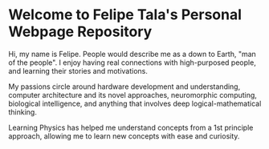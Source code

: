 # Welcome to Felipe Tala's Personal Webpage Repository

Hi, my name is Felipe. People would describe me as a down to Earth, "man of the people".
I enjoy having real connections with high-purposed people, and learning their stories and motivations.

My passions circle around hardware development and understanding, computer architecture and its novel approaches,
neuromorphic computing, biological intelligence, and anything that involves deep logical-mathematical thinking.

Learning Physics has helped me understand concepts from a 1st principle approach, allowing me to learn new concepts
with ease and curiosity.
